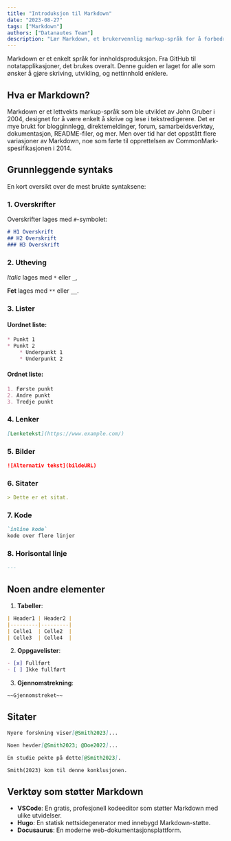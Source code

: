```yaml
---
title: "Introduksjon til Markdown"
date: "2023-08-27"
tags: ["Markdown"]
authors: ["Datanautes Team"]
description: "Lær Markdown, et brukervennlig markup-språk for å forbedre lesbarheten av webinnhold på plattformer som GitHub. Denne guiden vil vise deg hvordan!"
---
```


Markdown er et enkelt språk for innholdsproduksjon. Fra GitHub til notatapplikasjoner, det brukes overalt. Denne guiden er laget for alle som ønsker å gjøre skriving, utvikling, og nettinnhold enklere.

## Hva er Markdown?

Markdown er et lettvekts markup-språk som ble utviklet av John Gruber i 2004, designet for å være enkelt å skrive og lese i tekstredigerere. Det er mye brukt for blogginnlegg, direktemeldinger, forum, samarbeidsverktøy, dokumentasjon, README-filer, og mer. Men over tid har det oppstått flere variasjoner av Markdown, noe som førte til opprettelsen av CommonMark-spesifikasjonen i 2014.

## Grunnleggende syntaks

En kort oversikt over de mest brukte syntaksene:

### 1. Overskrifter

Overskrifter lages med `#`-symbolet:

```md
# H1 Overskrift
## H2 Overskrift
### H3 Overskrift
```

### 2. Utheving

*Italic* lages med `*` eller `_`, 

**Fet** lages med `**` eller `__`.

### 3. Lister

#### Uordnet liste:

```md
* Punkt 1
* Punkt 2
    * Underpunkt 1
    * Underpunkt 2
```

#### Ordnet liste:

```md
1. Første punkt
2. Andre punkt
3. Tredje punkt
```

### 4. Lenker

```md
[Lenketekst](https://www.example.com/)
```

### 5. Bilder

```md
![Alternativ tekst](bildeURL)
```

### 6. Sitater

```md
> Dette er et sitat.
```

### 7. Kode

```md
`inline kode`
kode over flere linjer
```

### 8. Horisontal linje

```md
---
```

## Noen andre elementer

1. **Tabeller**:

```md
| Header1 | Header2 |
|---------|---------|
| Celle1  | Celle2  |
| Celle3  | Celle4  |
```

2. **Oppgavelister**:

```md
- [x] Fullført
- [ ] Ikke fullført
```

3. **Gjennomstrekning**:

```md
~~Gjennomstreket~~
```

## Sitater

```md
Nyere forskning viser[@Smith2023]...
```

```md
Noen hevder[@Smith2023; @Doe2022]...
```

```md
En studie pekte på dette[@Smith2023].
```

```md
Smith(2023) kom til denne konklusjonen.
```

## Verktøy som støtter Markdown

- **VSCode**: En gratis, profesjonell kodeeditor som støtter Markdown med ulike utvidelser.
- **Hugo**: En statisk nettsidegenerator med innebygd Markdown-støtte.
- **Docusaurus**: En moderne web-dokumentasjonsplattform.

